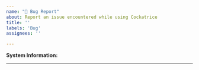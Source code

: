 ```yaml
---
name: "🐛 Bug Report"
about: Report an issue encountered while using Cockatrice
title: ''
labels: 'Bug'
assignees: ''

---
```


<!--                   READ THIS BEFORE POSTING
Go to "Help → View Debug Log" in Cockatrice and copy all information at the
top (above the separation line) below "System Information" in this ticket!
If you can't start Cockatrice to access these details, make
sure to post your OS and the file name of the setup binary instead. -->

<b>System Information:</b>


_______________________________________________________________________________________

<!-- Explain your issue in detail here! -->
